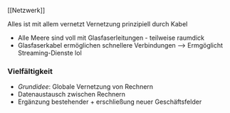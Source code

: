 [[Netzwerk]]

Alles ist mit allem vernetzt
Vernetzung prinzipiell durch Kabel
- Alle Meere sind voll mit Glasfaserleitungen - teilweise raumdick
- Glasfaserkabel ermöglichen schnellere Verbindungen --> Ermgöglicht Streaming-Dienste lol

### Vielfältigkeit
- _Grundidee_: Globale Vernetzung von Rechnern
- Datenaustausch zwischen Rechnern
- Ergänzung bestehender + erschließung neuer Geschäftsfelder